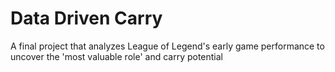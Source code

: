 # Data Driven Carry
A final project that analyzes League of Legend's early game performance to uncover the 'most valuable role' and carry potential